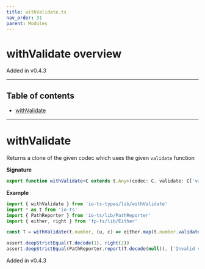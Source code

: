 ```yaml
---
title: withValidate.ts
nav_order: 31
parent: Modules
---
```


# withValidate overview

Added in v0.4.3

---

<h2 class="text-delta">Table of contents</h2>

- [withValidate](#withvalidate)

---

# withValidate

Returns a clone of the given codec which uses the given `validate` function

**Signature**

```ts
export function withValidate<C extends t.Any>(codec: C, validate: C['validate'], name: string = codec.name): C { ... }
```

**Example**

```ts
import { withValidate } from 'io-ts-types/lib/withValidate'
import * as t from 'io-ts'
import { PathReporter } from 'io-ts/lib/PathReporter'
import { either, right } from 'fp-ts/lib/Either'

const T = withValidate(t.number, (u, c) => either.map(t.number.validate(u, c), n => n * 2))

assert.deepStrictEqual(T.decode(1), right(2))
assert.deepStrictEqual(PathReporter.report(T.decode(null)), ['Invalid value null supplied to : number'])
```

Added in v0.4.3
